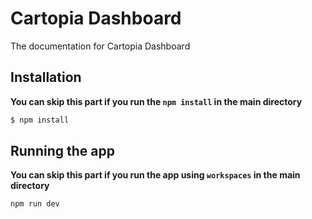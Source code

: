 # Cartopia Dashboard

The documentation for Cartopia Dashboard

## Installation

**You can skip this part if you run the `npm install` in the main directory**

```bash
$ npm install
```

## Running the app

**You can skip this part if you run the app using `workspaces` in the main directory**

```bash
npm run dev
```

